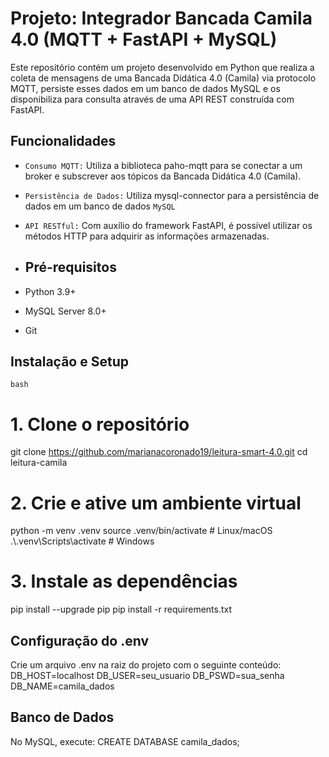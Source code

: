 # Projeto: Integrador Bancada Camila 4.0 (MQTT + FastAPI + MySQL)

Este repositório contém um projeto desenvolvido em Python que realiza a coleta de mensagens de uma Bancada Didática 4.0 (Camila) via protocolo MQTT, persiste esses dados em um banco de dados MySQL e os disponibiliza para consulta através de uma API REST construída com FastAPI.

## Funcionalidades
- `Consumo MQTT:` Utiliza a biblioteca paho-mqtt para se conectar a um broker e subscrever aos tópicos da Bancada Didática 4.0 (Camila).
- `Persistência de Dados:` Utiliza mysql-connector para a persistência de dados em um banco de dados `MySQL`
- `API RESTful:` Com auxílio do framework FastAPI, é possível utilizar os métodos HTTP para adquirir as informações armazenadas.

- ## Pré-requisitos
- Python 3.9+
- MySQL Server 8.0+
- Git

## Instalação e Setup
`bash`
# 1. Clone o repositório
git clone https://github.com/marianacoronado19/leitura-smart-4.0.git
cd leitura-camila
# 2. Crie e ative um ambiente virtual
python -m venv .venv
source .venv/bin/activate     # Linux/macOS
.\\.venv\\Scripts\\activate   # Windows
# 3. Instale as dependências
pip install --upgrade pip
pip install -r requirements.txt
## Configuração do .env
Crie um arquivo .env na raiz do projeto com o seguinte conteúdo:
DB_HOST=localhost
DB_USER=seu_usuario
DB_PSWD=sua_senha
DB_NAME=camila_dados
## Banco de Dados
No MySQL, execute:
CREATE DATABASE camila_dados;
